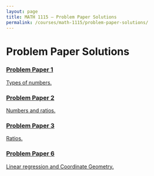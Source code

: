 ```yaml
---
layout: page
title: MATH 1115 — Problem Paper Solutions
permalink: /courses/math-1115/problem-paper-solutions/
---
```


# Problem Paper Solutions

<div class="card-grid">
  <a class="card" href="{{ '/courses/math-1115/problem-paper-solutions/pp1/' | relative_url }}">
    <h3>Problem Paper 1</h3>
    <p>Types of numbers.</p>
  </a>

  <a class="card" href="{{ '/courses/math-1115/problem-paper-solutions/pp2/' | relative_url }}">
    <h3>Problem Paper 2</h3>
    <p>Numbers and ratios.</p>
  </a>

 <a class="card" href="{{ '/courses/math-1115/problem-paper-solutions/pp3/' | relative_url }}">
    <h3>Problem Paper 3</h3>
    <p>Ratios.</p>
  </a>
  </div>

  <a class="card" href="{{ '/courses/math-1115/problem-paper-solutions/pp6/' | relative_url }}">
    <h3>Problem Paper 6</h3>
    <p>Linear regression and Coordinate Geometry.</p>
  </a>
  </div>

